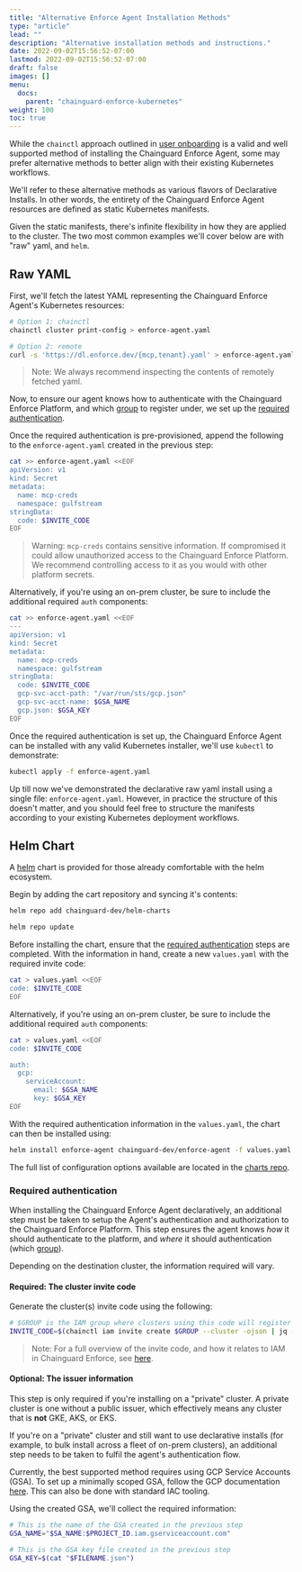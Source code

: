 ```yaml
---
title: "Alternative Enforce Agent Installation Methods"
type: "article"
lead: ""
description: "Alternative installation methods and instructions."
date: 2022-09-02T15:56:52-07:00
lastmod: 2022-09-02T15:56:52-07:00
draft: false
images: []
menu:
  docs:
    parent: "chainguard-enforce-kubernetes"
weight: 100
toc: true
---
```


While the `chainctl` approach outlined in [user
onboarding](./chainguard-enforce-user-onboarding.md) is a valid and well
supported method of installing the Chainguard Enforce Agent, some may prefer
alternative methods to better align with their existing Kubernetes workflows.

We'll refer to these alternative methods as various flavors of Declarative
Installs. In other words, the entirety of the Chainguard Enforce Agent resources
are defined as static Kubernetes manifests.

Given the static manifests, there's infinite flexibility in how they are applied
to the cluster. The two most common examples we'll cover below are with "raw"
yaml, and `helm`.

## Raw YAML

First, we'll fetch the latest YAML representing the Chainguard Enforce Agent's
Kubernetes resources:

```bash
# Option 1: chainctl
chainctl cluster print-config > enforce-agent.yaml

# Option 2: remote
curl -s 'https://dl.enforce.dev/{mcp,tenant}.yaml' > enforce-agent.yaml
```

> Note: We always recommend inspecting the contents of remotely fetched yaml.

Now, to ensure our agent knows how to authenticate with the Chainguard Enforce
Platform, and which [group](./how-to-manage-iam-groups-in-chainguard-enforce.md)
to register under, we set up the [required authentication](#required-authentication).

Once the required authentication is pre-provisioned, append the following to
the `enforce-agent.yaml` created in the previous step:

```bash
cat >> enforce-agent.yaml <<EOF
apiVersion: v1
kind: Secret
metadata:
  name: mcp-creds
  namespace: gulfstream
stringData:
  code: $INVITE_CODE
EOF
```

> Warning: `mcp-creds` contains sensitive information. If compromised it could
allow unauthorized access to the Chainguard Enforce Platform. We recommend
controlling access to it as you would with other platform secrets.

Alternatively, if you're using an on-prem cluster, be sure to include the
additional required `auth` components:

```bash
cat >> enforce-agent.yaml <<EOF
---
apiVersion: v1
kind: Secret
metadata:
  name: mcp-creds
  namespace: gulfstream
stringData:
  code: $INVITE_CODE
  gcp-svc-acct-path: "/var/run/sts/gcp.json"
  gcp-svc-acct-name: $GSA_NAME
  gcp.json: $GSA_KEY
EOF
```

Once the required authentication is set up, the Chainguard Enforce Agent can be
installed with any valid Kubernetes installer, we'll use `kubectl` to
demonstrate:

```bash
kubectl apply -f enforce-agent.yaml
```

Up till now we've demonstrated the declarative raw yaml install using a single
file: `enforce-agent.yaml`. However, in practice the structure of this doesn't
matter, and you should feel free to structure the manifests according to your
existing Kubernetes deployment workflows.

## Helm Chart

A [helm](https://helm.sh) chart is provided for those already comfortable with
the helm ecosystem.

Begin by adding the cart repository and syncing it's contents:

```bash
helm repo add chainguard-dev/helm-charts

helm repo update
```

Before installing the chart, ensure that the [required
authentication](#required-authentication)
steps are completed. With the information in hand, create a new `values.yaml`
with the required invite code:

```bash
cat > values.yaml <<EOF
code: $INVITE_CODE
EOF
```

Alternatively, if you're using an on-prem cluster, be sure to include the
additional required `auth` components:

```bash
cat > values.yaml <<EOF
code: $INVITE_CODE

auth:
  gcp:
    serviceAccount:
      email: $GSA_NAME
      key: $GSA_KEY
EOF
```

With the required authentication information in the `values.yaml`, the chart can
then be installed using:

```bash
helm install enforce-agent chainguard-dev/enforce-agent -f values.yaml
```

The full list of configuration options available are located in the [charts repo](https://github.com/chainguard-dev/helm-charts).

### Required authentication

When installing the Chainguard Enforce Agent declaratively, an additional step
must be taken to setup the Agent's authentication and authorization to the
Chainguard Enforce Platform. This step ensures the agent knows _how_ it should
authenticate to the platform, and _where_ it should authentication (which
[group](./how-to-manage-iam-groups-in-chainguard-enforce.md)).

Depending on the destination cluster, the information required will vary.

#### Required: The cluster invite code

Generate the cluster(s) invite code using the following:

```bash
# $GROUP is the IAM group where clusters using this code will register
INVITE_CODE=$(chainctl iam invite create $GROUP --cluster -ojson | jq -r '.code')
```

> Note: For a full overview of the invite code, and how it relates to IAM in
Chainguard Enforce, see [here](./how-to-manage-iam-groups-in-chainguard-enforce.md).

#### Optional: The issuer information

This step is only required if you're installing on a "private" cluster. A
private cluster is one without a public issuer, which effectively means any
cluster that is __not__ GKE, AKS, or EKS.

If you're on a "private" cluster and still want to use declarative installs (for
example, to bulk install across a fleet of on-prem clusters), an additional step
needs to be taken to fulfil the agent's authentication flow.

Currently, the best supported method requires using GCP Service Accounts (GSA).
To set up a minimally scoped GSA, follow the GCP documentation [here](https://cloud.google.com/endpoints/docs/openapi/service-account-authentication#gcloud).
This can also be done with standard IAC tooling.

Using the created GSA, we'll collect the required information:

```bash
# This is the name of the GSA created in the previous step
GSA_NAME="$SA_NAME:$PROJECT_ID.iam.gserviceaccount.com"

# This is the GSA key file created in the previous step
GSA_KEY=$(cat "$FILENAME.json")
```
